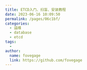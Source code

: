 ```yaml
---
title: ETCD入门、扫盲、安装教程
date: 2023-06-16 10:09:50
permalink: /pages/06c1bf/
categories:
  - 运维
  - database
  - etcd
tags:
  - 
author: 
  name: fovegage
  link: https://github.com/fovegage
---
```

